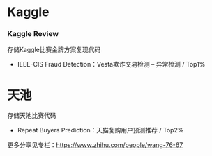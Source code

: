 # Kaggle
### Kaggle Review  
存储Kaggle比赛金牌方案复现代码  
* IEEE-CIS Fraud Detection：Vesta欺诈交易检测 – 异常检测   / Top1%

# 天池
存储天池比赛代码
* Repeat Buyers Prediction：天猫复购用户预测推荐 / Top2%

更多分享见专栏：https://www.zhihu.com/people/wang-76-67
